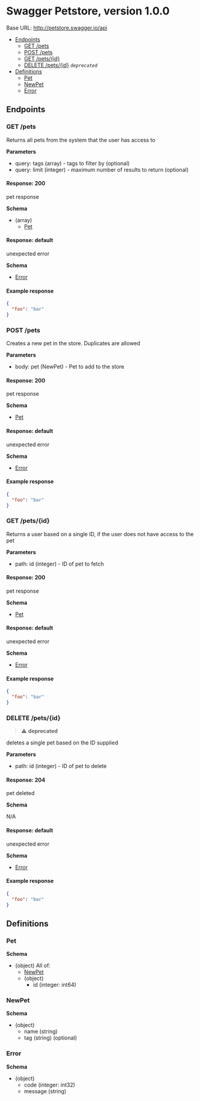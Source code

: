 # Swagger Petstore, version 1.0.0

Base URL: http://petstore.swagger.io/api

<!-- TOC -->
- [Endpoints](#endpoints)
  - [GET /pets](#get-pets)
  - [POST /pets](#post-pets)
  - [GET /pets/{id}](#get-petsid)
  - [DELETE /pets/{id}](#delete-petsid) _`deprecated`_
- [Definitions](#definitions)
  - [Pet](#pet)
  - [NewPet](#newpet)
  - [Error](#error)

<!-- TOC END -->

## Endpoints

### GET /pets

Returns all pets from the system that the user has access to

**Parameters**

- query: tags (array) - tags to filter by (optional)
- query: limit (integer) - maximum number of results to return (optional)

#### Response: 200

pet response

**Schema**

- (array)
  - [Pet](#pet)

#### Response: default

unexpected error

**Schema**

- [Error](#error)

#### Example response

```json
{
  "foo": "bar"
}
```

### POST /pets

Creates a new pet in the store.  Duplicates are allowed

**Parameters**

- body: pet (NewPet) - Pet to add to the store

#### Response: 200

pet response

**Schema**

- [Pet](#pet)

#### Response: default

unexpected error

**Schema**

- [Error](#error)

#### Example response

```json
{
  "foo": "bar"
}
```

### GET /pets/{id}

Returns a user based on a single ID, if the user does not have access to the pet

**Parameters**

- path: id (integer) - ID of pet to fetch

#### Response: 200

pet response

**Schema**

- [Pet](#pet)

#### Response: default

unexpected error

**Schema**

- [Error](#error)

#### Example response

```json
{
  "foo": "bar"
}
```

### DELETE /pets/{id}

> :warning: **deprecated**

deletes a single pet based on the ID supplied

**Parameters**

- path: id (integer) - ID of pet to delete

#### Response: 204

pet deleted

**Schema**

N/A

#### Response: default

unexpected error

**Schema**

- [Error](#error)

#### Example response

```json
{
  "foo": "bar"
}
```

## Definitions

### Pet

**Schema**

- (object) All of:
  - [NewPet](#newpet)
  - (object)
    - id (integer: int64)

### NewPet

**Schema**

- (object)
  - name (string)
  - tag (string) (optional)

### Error

**Schema**

- (object)
  - code (integer: int32)
  - message (string)
